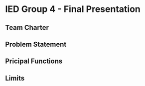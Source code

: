 # IED Group 4 - Final Presentation

Team Charter
--------------------

Problem Statement
--------------------

Pricipal Functions
--------------------

Limits
--------------------
